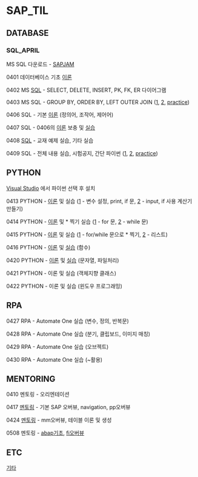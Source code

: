 # SAP_TIL

## DATABASE

### SQL_APRIL

MS SQL 다운로드 - [SAPJAM](https://jam4.sapjam.com/groups/fFJ00g5Ls7H8YGIFkjwJyZ/documents/hMI2TTFMbIo3ngc9MHY6RH/slide_viewer)

0401 데이터베이스 기초 [이론](https://github.com/daddimi/SAP_TIL/blob/main/DATABASE/SQL_APRIL/0401_database.md)

0402 MS [SQL](https://github.com/daddimi/SAP_TIL/blob/main/DATABASE/SQL_APRIL/0402_SQL1.sql) - SELECT, DELETE, INSERT, PK, FK, ER 다이어그램

0403 MS SQL - GROUP BY, ORDER BY, LEFT OUTER JOIN ([1](https://github.com/daddimi/SAP_TIL/blob/main/DATABASE/SQL_APRIL/0403_SQL1.sql), [2](https://github.com/daddimi/SAP_TIL/blob/main/DATABASE/SQL_APRIL/0403_SQL2.sql), [practice](https://github.com/daddimi/SAP_TIL/blob/main/DATABASE/SQL_APRIL/0403_SQL_PRACTICE.sql))

0406 SQL - 기본 [이론](https://github.com/daddimi/SAP_TIL/blob/main/DATABASE/SQL_APRIL/0406_database.md) (정의어, 조작어, 제어어)

0407 SQL - 0406의 [이론](https://github.com/daddimi/SAP_TIL/blob/main/DATABASE/SQL_APRIL/0407_database.md) 보충 및 [실습](https://github.com/daddimi/SAP_TIL/blob/main/DATABASE/SQL_APRIL/0407_SQL1.sql)

0408 [SQL](https://github.com/daddimi/SAP_TIL/blob/main/DATABASE/SQL_APRIL/0408_SQL1.sql) - 교재 예제 실습, 기타 실습

0409 SQL - 전체 내용 실습, 시험공지, 간단 파이썬 ([1](https://github.com/daddimi/SAP_TIL/blob/main/DATABASE/SQL_APRIL/0409_SQL1.sql), [2](https://github.com/daddimi/SAP_TIL/blob/main/DATABASE/SQL_APRIL/0409_SQL2.sql), [practice](https://github.com/daddimi/SAP_TIL/blob/main/DATABASE/SQL_APRIL/0409_SQL_PRACTICE.sql))




## PYTHON 

[Visual Studio](https://visualstudio.microsoft.com/ko/free-developer-offers/) 에서 파이썬 선택 후 설치

0413 PYTHON - [이론](https://github.com/daddimi/SAP_TIL/blob/main/PYTHON/PYTHON_APRIL/0413_PYTHON.md) 및 실습 ([1](https://github.com/daddimi/SAP_TIL/blob/main/PYTHON/PYTHON_APRIL/0413_PYTHON1/0413_PYTHON1/_0413_PYTHON1.py) - 변수 설정, print, if 문,  [2](https://github.com/daddimi/SAP_TIL/blob/main/PYTHON/PYTHON_APRIL/0413_PYTHON2/0413_PYTHON2/_0413_PYTHON2.py) - input, if 사용 계산기 만들기)

0414 PYTHON - [이론](https://github.com/daddimi/SAP_TIL/blob/main/PYTHON/PYTHON_APRIL/0414_PYTHON.md) 및 * 찍기 실습 ([1](https://github.com/daddimi/SAP_TIL/blob/main/PYTHON/PYTHON_APRIL/0414_PYTHON1/0414_PYTHON1/_0414_PYTHON1.py) - for 문, [2](https://github.com/daddimi/SAP_TIL/blob/main/PYTHON/PYTHON_APRIL/0414_PYTHON2/0414_PYTHON2/_0414_PYTHON2.py) - while 문)

0415 PYTHON - [이론](https://github.com/daddimi/SAP_TIL/blob/main/PYTHON/PYTHON_APRIL/0415_PYTHON.md) 및 실습 ([1](https://github.com/daddimi/SAP_TIL/blob/main/PYTHON/PYTHON_APRIL/0415_PYTHON1/0415_PYTHON1/_0415_PYTHON1.py) - for/while 문으로 * 찍기, [2](https://github.com/daddimi/SAP_TIL/blob/main/PYTHON/PYTHON_APRIL/0415_PYTHON2/0415_PYTHON2/_0415_PYTHON2.py) - 리스트)

0416 PYTHON - [이론](https://github.com/daddimi/SAP_TIL/blob/main/PYTHON/PYTHON_APRIL/0416_PYTHON.md) 및 [실습](https://github.com/daddimi/SAP_TIL/blob/main/PYTHON/PYTHON_APRIL/0416_PYTHON1/0416_PYTHON1/_0416_PYTHON1.py) (함수)

0420 PYTHON - [이론](https://github.com/daddimi/SAP_TIL/blob/main/PYTHON/PYTHON_APRIL/0420_PYTHON.md) 및 [실습](https://github.com/daddimi/SAP_TIL/blob/main/PYTHON/PYTHON_APRIL/0420_PYTHON1/0420_PYTHON1/_0420_PYTHON1.py) (문자열, 파일처리)

0421 PYTHON - 이론 및 실습 (객체지향 클래스)

0422 PYTHON - 이론 및 실습 (윈도우 프로그래밍)


## RPA

0427 RPA - Automate One 실습 (변수, 정의, 반복문)

0428 RPA - Automate One 실습 (분기, 클립보드, 이미지 매칭)

0429 RPA - Automate One 실습 (오브젝트)

0430 RPA - Automate One 실습 (~활용)

## MENTORING

0410 멘토링 - 오리엔테이션

0417 [멘토링](https://github.com/daddimi/SAP_TIL/blob/main/MENTORING/0417_mentoring.md) - 기본 SAP 오버뷰, navigation, pp오버뷰

0424 [멘토링](https://github.com/daddimi/SAP_TIL/blob/main/MENTORING/0424_mentoring.md) - mm오버뷰, 테이블 이론 및 생성

0508 멘토링 - [abap기초](https://github.com/daddimi/SAP_TIL/blob/main/MENTORING/0508_mentoring_code.md), [fi오버뷰](https://github.com/daddimi/SAP_TIL/blob/main/MENTORING/0508_mentoring.md)

## ETC
[기타](https://github.com/daddimi/SAP_TIL/tree/main/etc)

